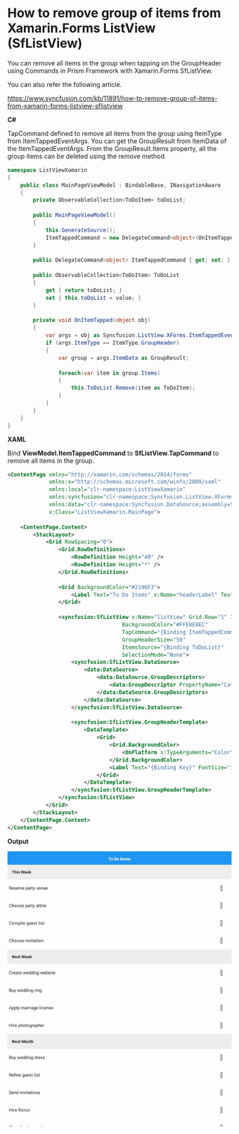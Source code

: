 # How to remove group of items from Xamarin.Forms ListView (SfListView)

You can remove all items in the group when tapping on the GroupHeader using Commands in Prism Framework with Xamarin.Forms SfListView.

You can also refer the following article.

https://www.syncfusion.com/kb/11891/how-to-remove-group-of-items-from-xamarin-forms-listview-sflistview

**C#**

TapCommand defined to remove all items from the group using ItemType from ItemTappedEventArgs. You can get the GroupResult from ItemData of the ItemTappedEventArgs. From the GroupResult.Items property, all the group items can be deleted using the remove method.

``` c#
namespace ListViewXamarin
{
    public class MainPageViewModel : BindableBase, INavigationAware
    {
        private ObservableCollection<ToDoItem> toDoList;
 
        public MainPageViewModel()
        {
            this.GenerateSource();
            ItemTappedCommand = new DelegateCommand<object>(OnItemTapped);
        }
 
        public DelegateCommand<object> ItemTappedCommand { get; set; }
 
        public ObservableCollection<ToDoItem> ToDoList
        {
            get { return toDoList; }
            set { this.toDoList = value; }
        }
 
        private void OnItemTapped(object obj)
        {
            var args = obj as Syncfusion.ListView.XForms.ItemTappedEventArgs;
            if (args.ItemType == ItemType.GroupHeader)
            {
                var group = args.ItemData as GroupResult;
 
                foreach(var item in group.Items)
                {
                    this.ToDoList.Remove(item as ToDoItem);
                }
            }
        }
    }
}
```
**XAML**

Bind **ViewModel.ItemTappedCommand** to **SfListView.TapCommand** to remove all items in the group.
```xml
<ContentPage xmlns="http://xamarin.com/schemas/2014/forms"
             xmlns:x="http://schemas.microsoft.com/winfx/2009/xaml"
             xmlns:local="clr-namespace:ListViewXamarin"
             xmlns:syncfusion="clr-namespace:Syncfusion.ListView.XForms;assembly=Syncfusion.SfListView.XForms"
             xmlns:data="clr-namespace:Syncfusion.DataSource;assembly=Syncfusion.DataSource.Portable"
             x:Class="ListViewXamarin.MainPage">
 
    <ContentPage.Content>
        <StackLayout>
            <Grid RowSpacing="0">
                <Grid.RowDefinitions>
                    <RowDefinition Height="40" />
                    <RowDefinition Height="*" />
                </Grid.RowDefinitions>
 
                <Grid BackgroundColor="#2196F3">
                    <Label Text="To Do Items" x:Name="headerLabel" TextColor="White" FontAttributes="Bold" VerticalOptions="Center" HorizontalOptions="Center" />
                </Grid>
 
                <syncfusion:SfListView x:Name="listView" Grid.Row="1" ItemSize="60"
                                    BackgroundColor="#FFE8E8EC"
                                    TapCommand="{Binding ItemTappedCommand}"
                                    GroupHeaderSize="50" 
                                    ItemsSource="{Binding ToDoList}"
                                    SelectionMode="None">
                    <syncfusion:SfListView.DataSource>
                        <data:DataSource>
                            <data:DataSource.GroupDescriptors>
                                <data:GroupDescriptor PropertyName="CategoryName" />
                            </data:DataSource.GroupDescriptors>
                        </data:DataSource>
                    </syncfusion:SfListView.DataSource>
 
                    <syncfusion:SfListView.GroupHeaderTemplate>
                        <DataTemplate>
                            <Grid>
                                <Grid.BackgroundColor>
                                    <OnPlatform x:TypeArguments="Color" Android="#eeeeee" iOS="#f7f7f7"/>
                                </Grid.BackgroundColor>
                                <Label Text="{Binding Key}" FontSize="14" TextColor="#333333" FontAttributes="Bold" VerticalOptions="Center" HorizontalOptions="Start" Margin="15,0,0,0" />
                            </Grid>
                        </DataTemplate>
                    </syncfusion:SfListView.GroupHeaderTemplate>
                </syncfusion:SfListView>
            </Grid>
        </StackLayout>
    </ContentPage.Content>
</ContentPage>
```
**Output**

![RemoveGroupItems](https://github.com/SyncfusionExamples/remove-group-items-listview-xamarin/blob/master/ScreenShot/RemoveGroupItems.gif)
